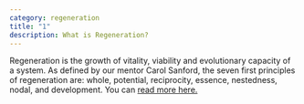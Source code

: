 ```yaml
---
category: regeneration
title: "1"
description: What is Regeneration?
---
```

Regeneration is the growth of vitality, viability and evolutionary capacity of a system. As defined by our mentor Carol Sanford, the seven first principles of regeneration are: whole, potential, reciprocity, essence, nestedness, nodal, and development. You can [read more here.](https://theregenerativebusinesssummit.com/regeneration/)